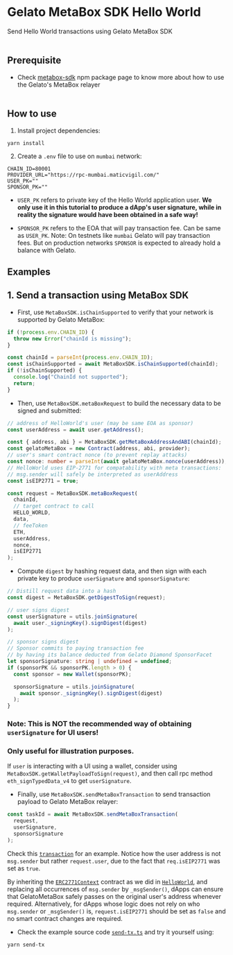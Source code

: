 # Gelato MetaBox SDK Hello World

Send Hello World transactions using Gelato MetaBox SDK
<br/><br/>

## Prerequisite

- Check [metabox-sdk](https://www.npmjs.com/package/@gelatonetwork/metabox-sdk) npm package page to know more about how to use the Gelato's MetaBox relayer
  <br/><br/>

## How to use

1. Install project dependencies:

```
yarn install
```

2. Create a `.env` file to use on `mumbai` network:

```
CHAIN_ID=80001
PROVIDER_URL="https://rpc-mumbai.maticvigil.com/"
USER_PK=""
SPONSOR_PK=""
```

- `USER_PK` refers to private key of the Hello World application user. **We only use it in this tutorial to produce a dApp's user signature, while in reality the signature would have been obtained in a safe way!**

- `SPONSOR_PK` refers to the EOA that will pay transaction fee. Can be same as `USER_PK`.
  Note: On testnets like `mumbai` Gelato will pay transaction fees.
  But on production networks `SPONSOR` is expected to already hold a balance with Gelato.

## Examples

## 1. Send a transaction using MetaBox SDK

- First, use `MetaBoxSDK.isChainSupported` to verify that your network is supported by Gelato MetaBox:

```ts
if (!process.env.CHAIN_ID) {
  throw new Error("chainId is missing");
}

const chainId = parseInt(process.env.CHAIN_ID);
const isChainSupported = await MetaBoxSDK.isChainSupported(chainId);
if (!isChainSupported) {
  console.log("ChainId not supported");
  return;
}
```

- Then, use `MetaBoxSDK.metaBoxRequest` to build the necessary data to be signed and submitted:

```ts
// address of HelloWorld's user (may be same EOA as sponsor)
const userAddress = await user.getAddress();

const { address, abi } = MetaBoxSDK.getMetaBoxAddressAndABI(chainId);
const gelatoMetaBox = new Contract(address, abi, provider);
// user's smart contract nonce (to prevent replay attacks)
const nonce: number = parseInt(await gelatoMetaBox.nonce(userAddress));
// HelloWorld uses EIP-2771 for compatability with meta transactions:
// msg.sender will safely be interpreted as userAddress
const isEIP2771 = true;

const request = MetaBoxSDK.metaBoxRequest(
  chainId,
  // target contract to call
  HELLO_WORLD,
  data,
  // feeToken
  ETH,
  userAddress,
  nonce,
  isEIP2771
);
```

- Compute `digest` by hashing request data, and then sign with each private key to
  produce `userSignature` and `sponsorSignature`:

```ts
// Distill request data into a hash
const digest = MetaBoxSDK.getDigestToSign(request);

// user signs digest
const userSignature = utils.joinSignature(
  await user._signingKey().signDigest(digest)
);

// sponsor signs digest
// Sponsor commits to paying transaction fee
// by having its balance deducted from Gelato Diamond SponsorFacet
let sponsorSignature: string | undefined = undefined;
if (sponsorPK && sponsorPK.length > 0) {
  const sponsor = new Wallet(sponsorPK);

  sponsorSignature = utils.joinSignature(
    await sponsor._signingKey().signDigest(digest)
  );
}
```

### Note: This is NOT the recommended way of obtaining `userSignature` for UI users!

### Only useful for illustration purposes.

If `user` is interacting with a UI using a wallet,
consider using `MetaBoxSDK.getWalletPayloadToSign(request)`,
and then call rpc method `eth_signTypedData_v4` to get `userSignature`.

- Finally, use `MetaBoxSDK.sendMetaBoxTransaction` to send transaction payload to Gelato MetaBox relayer:

```ts
const taskId = await MetaBoxSDK.sendMetaBoxTransaction(
  request,
  userSignature,
  sponsorSignature
);
```

Check this [`transaction`](https://mumbai.polygonscan.com/tx/0xd13a21ac99ec37ff222ba462eee87cca30fe34f4b9d43e5e2459d3615b1fcc58#eventlog) for an example. Notice how the user address is not `msg.sender` but rather `request.user`, due to the fact that `req.isEIP2771` was set as `true`.

By inheriting the [`ERC2771Context`](https://github.com/OpenZeppelin/openzeppelin-contracts/blob/master/contracts/metatx/ERC2771Context.sol) contract as we did in [`HelloWorld`](./contracts/HelloWorld.sol), and replacing all occurrences of `msg.sender` by `_msgSender()`, dApps can ensure that GelatoMetaBox safely passes on the original user's address whenever required.
Alternatively, for dApps whose logic does not rely on who `msg.sender` or `_msgSender()` is, `request.isEIP2771` should be set as `false` and no smart contract changes are required.

- Check the example source code [`send-tx.ts`](./send-tx.ts) and try it yourself using:

```
yarn send-tx
```
